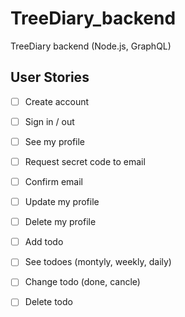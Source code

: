 # TreeDiary_backend

TreeDiary backend (Node.js, GraphQL)

## User Stories

- [ ] Create account
- [ ] Sign in / out
- [ ] See my profile
- [ ] Request secret code to email
- [ ] Confirm email
- [ ] Update my profile
- [ ] Delete my profile

- [ ] Add todo
- [ ] See todoes (montyly, weekly, daily)
- [ ] Change todo (done, cancle)
- [ ] Delete todo
